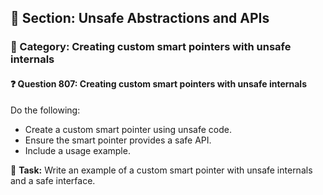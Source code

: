 ## 📘 Section: Unsafe Abstractions and APIs  
### 🔹 Category: Creating custom smart pointers with unsafe internals  
#### ❓ Question 807: Creating custom smart pointers with unsafe internals

Do the following:

- Create a custom smart pointer using unsafe code.
- Ensure the smart pointer provides a safe API.
- Include a usage example.

🔧 **Task:** Write an example of a custom smart pointer with unsafe internals and a safe interface.
